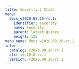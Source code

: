 ```yaml
---
title: Security | Stash
menu:
  docs_v2020.08.26-rc.1:
    identifier: security
    name: Security
    parent: latest-guides
    weight: 125
menu_name: docs_v2020.08.26-rc.1
info:
  catalog: v2020.08.26-rc.1
  cli: v0.10.0-rc.1
  version: v2020.08.26-rc.1
---
```


